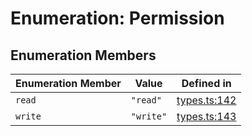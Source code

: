 # Enumeration: Permission

## Enumeration Members

| Enumeration Member | Value | Defined in |
| ------ | ------ | ------ |
| `read` | `"read"` | [types.ts:142](https://github.com/monerium/js-monorepo/blob/main/packages/sdk/src/types.ts#L142) |
| `write` | `"write"` | [types.ts:143](https://github.com/monerium/js-monorepo/blob/main/packages/sdk/src/types.ts#L143) |
